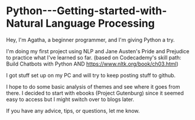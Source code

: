 # Python---Getting-started-with-Natural Language Processing

Hey, I'm Agatha, a beginner programmer, and I'm giving Python a try.

I'm doing my first project using NLP and Jane Austen's Pride and Prejudice to practice what I've learned so far.
(based on Codecademy's skill path: Build Chatbots with Python AND https://www.nltk.org/book/ch03.html)

I got stuff set up on my PC and will try to keep posting stuff to github.

I hope to do some basic analysis of themes and see where it goes from there. I decided to start with ebooks (Project Gutenburg) since it seemed easy to access but I might switch over to blogs later.

If you have any advice, tips, or questions, let me know.
